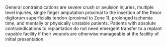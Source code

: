 General contraindications are severe crush or avulsion injuries, multiple level injuries, single finger amputation proximal to the insertion of the flexor digitorum superficialis tendon (proximal to Zone 1), prolonged ischemia time, and mentally or physically unstable patients. Patients with absolute contraindications to replantation do not need emergent transfer to a replant capable facility if their wounds are otherwise manageable at the facility of initial presentation.